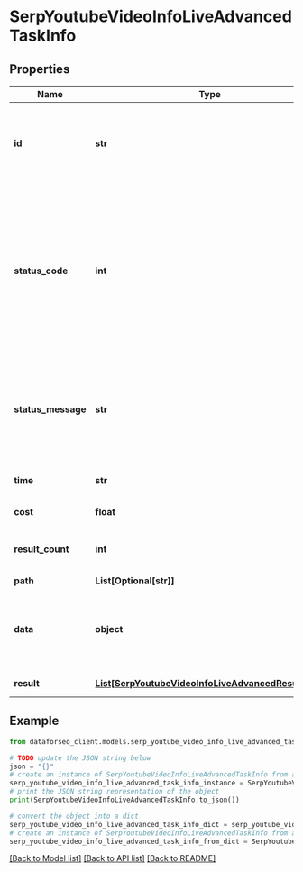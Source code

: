 # SerpYoutubeVideoInfoLiveAdvancedTaskInfo


## Properties

Name | Type | Description | Notes
------------ | ------------- | ------------- | -------------
**id** | **str** | task identifier unique task identifier in our system in the UUID format | [optional] 
**status_code** | **int** | status code of the task generated by DataForSEO, can be within the following range: 10000-60000 you can find the full list of the response codes here | [optional] 
**status_message** | **str** | informational message of the task you can find the full list of general informational messages here | [optional] 
**time** | **str** | execution time, seconds | [optional] 
**cost** | **float** | total tasks cost, USD | [optional] 
**result_count** | **int** | number of elements in the result array | [optional] 
**path** | **List[Optional[str]]** | URL path | [optional] 
**data** | **object** | contains the same parameters that you specified in the POST request | [optional] 
**result** | [**List[SerpYoutubeVideoInfoLiveAdvancedResultInfo]**](SerpYoutubeVideoInfoLiveAdvancedResultInfo.md) | array of results | [optional] 

## Example

```python
from dataforseo_client.models.serp_youtube_video_info_live_advanced_task_info import SerpYoutubeVideoInfoLiveAdvancedTaskInfo

# TODO update the JSON string below
json = "{}"
# create an instance of SerpYoutubeVideoInfoLiveAdvancedTaskInfo from a JSON string
serp_youtube_video_info_live_advanced_task_info_instance = SerpYoutubeVideoInfoLiveAdvancedTaskInfo.from_json(json)
# print the JSON string representation of the object
print(SerpYoutubeVideoInfoLiveAdvancedTaskInfo.to_json())

# convert the object into a dict
serp_youtube_video_info_live_advanced_task_info_dict = serp_youtube_video_info_live_advanced_task_info_instance.to_dict()
# create an instance of SerpYoutubeVideoInfoLiveAdvancedTaskInfo from a dict
serp_youtube_video_info_live_advanced_task_info_from_dict = SerpYoutubeVideoInfoLiveAdvancedTaskInfo.from_dict(serp_youtube_video_info_live_advanced_task_info_dict)
```
[[Back to Model list]](../README.md#documentation-for-models) [[Back to API list]](../README.md#documentation-for-api-endpoints) [[Back to README]](../README.md)



